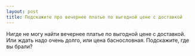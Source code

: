 ```yaml
---
layout: post 
title: Подскажите про вечернее платье по выгодной цене с доставкой 
--- 
```

Нигде не могу найти вечернее платье по выгодной цене с доставкой. Или ждать надо очень долго, или цена баснословная. Подскажите, где вы брали?
